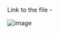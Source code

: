 Link to the file - 




![image](https://user-images.githubusercontent.com/57552973/218520921-57abd9e8-3383-4940-b19a-be232d46d442.png)
